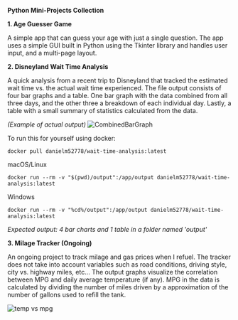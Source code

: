 **Python Mini-Projects Collection**

**1. Age Guesser Game**

A simple app that can guess your age with just a single question. The app uses a simple GUI built in Python using the Tkinter library and 
handles user input, and a multi-page layout.


**2. Disneyland Wait Time Analysis**

A quick analysis from a recent trip to Disneyland that tracked the estimated wait time vs. the actual wait time experienced. The file output consists of 
four bar graphs and a table. One bar graph with the data combined from all three days, and the other three a breakdown of each individual day. Lastly, a table with a small summary of statistics calculated from the data. 

_(Example of actual output)_
![CombinedBarGraph](https://github.com/user-attachments/assets/7e789644-2c5e-4b2e-97dc-bd216c378e8a)


To run this for yourself using docker: 

```docker pull danielm52778/wait-time-analysis:latest```


macOS/Linux

```docker run --rm -v "$(pwd)/output":/app/output danielm52778/wait-time-analysis:latest```

Windows

```docker run --rm -v "%cd%/output":/app/output danielm52778/wait-time-analysis:latest```

_Expected output: 4 bar charts and 1 table in a folder named 'output'_


**3. Milage Tracker (Ongoing)**

An ongoing project to track milage and gas prices when I refuel. The tracker does not take into account variables such as road conditions, driving style, city vs. highway miles, etc... The output graphs visualize the correlation between MPG and daily average temperature (if any). MPG in the data is calculated by dividing the number of miles driven by a approximation of the number of gallons used to refill the tank. 

![temp vs mpg](https://github.com/user-attachments/assets/32c263e3-3236-41df-9dd4-a2250a4efa5b)
